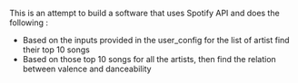 This is an attempt to build a software that uses Spotify API and does the following :

- Based on the inputs provided in the user_config for the list of artist find their top 10 songs
- Based on those top 10 songs for all the artists, then find the relation between valence and danceability
